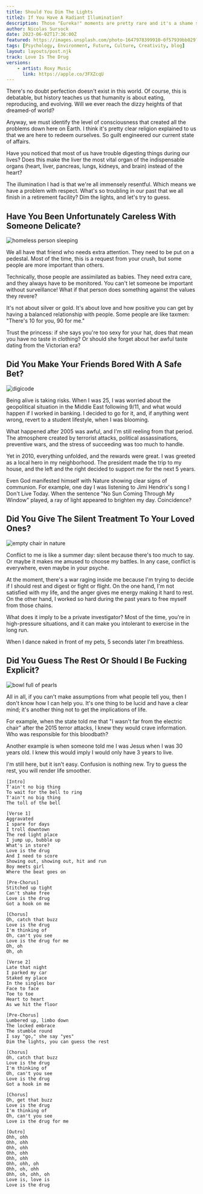 ```yaml
---
title: Should You Dim The Lights 
title2: If You Have A Radiant Illumination?
description: Those "Eureka!" moments are pretty rare and it's a shame something could tarnish their memory. Dim the lights and it will fade imperfections away.
author: Nicolas Sursock
date: 2023-06-02T17:36:00Z
featured: https://images.unsplash.com/photo-1647978399910-0f57939bb029?ixlib=rb-4.0.3&ixid=M3wxMjA3fDB8MHxwaG90by1wYWdlfHx8fGVufDB8fHx8fA%3D%3D&auto=format&fit=crop
tags: [Psychology, Environment, Future, Culture, Creativity, blog]
layout: layouts/post.njk
track: Love Is The Drug
versions:
    - artist: Roxy Music
      link: https://apple.co/3FXZcqU
---
```


There's no doubt perfection doesn't exist in this world. Of course, this is debatable, but history teaches us that humanity is about eating, reproducing, and evolving. Will we ever reach the dizzy heights of that dreamed-of world?

Anyway, we must identify the level of consciousness that created all the problems down here on Earth. I think it's pretty clear religion explained to us that we are here to redeem ourselves. So guilt engineered our current state of affairs.

Have you noticed that most of us have trouble digesting things during our lives? Does this make the liver the most vital organ of the indispensable organs (heart, liver, pancreas, lungs, kidneys, and brain) instead of the heart?

The illumination I had is that we're all immensely resentful. Which means we have a problem with respect. What's so troubling in our past that we all finish in a retirement facility? Dim the lights, and let's try to guess.

## Have You Been Unfortunately Careless With Someone Delicate?

<aside class="md:-mr-56 md:float-right w-full md:w-2/3 md:px-8">
  <img x-intersect.once.ratio-0="$el.src = $el.dataset.src" class="rounded-lg" alt="homeless person sleeping" data-src="https://images.unsplash.com/photo-1640536099247-9ff490b0c297?ixlib=rb-4.0.3&ixid=M3wxMjA3fDB8MHxwaG90by1wYWdlfHx8fGVufDB8fHx8fA%3D%3D&auto=format&fit=crop&q=80&w=800&h=600">
</aside>

We all have that friend who needs extra attention. They need to be put on a pedestal. Most of the time, this is a request from your crush, but some people are more important than others.

Technically, those people are assimilated as babies. They need extra care, and they always have to be monitored. You can't let someone be important without surveillance! What if that person does something against the values they revere?

It's not about silver or gold. It's about love and how positive you can get by having a balanced relationship with people. Some people are like taxmen: "There's 10 for you, 90 for me."

Trust the princess: if she says you're too sexy for your hat, does that mean you have no taste in clothing? Or should she forget about her awful taste dating from the Victorian era?

## Did You Make Your Friends Bored With A Safe Bet?

<aside class="md:-ml-56 md:float-left w-full md:w-2/3 md:px-8">
  <img x-intersect.once.ratio-0="$el.src = $el.dataset.src" class="rounded-lg" alt="digicode" data-src="https://images.unsplash.com/photo-1634224143538-ce0221abf732?ixlib=rb-4.0.3&ixid=M3wxMjA3fDB8MHxwaG90by1wYWdlfHx8fGVufDB8fHx8fA%3D%3D&auto=format&fit=crop&q=80&w=800&h=600">
</aside>

Being alive is taking risks. When I was 25, I was worried about the geopolitical situation in the Middle East following 9/11, and what would happen if I worked in banking. I decided to go for it, and, if anything went wrong, revert to a student lifestyle, when I was blooming.

What happened after 2005 was awful, and I'm still reeling from that period. The atmosphere created by terrorist attacks, political assassinations, preventive wars, and the stress of succeeding was too much to handle.

Yet in 2010, everything unfolded, and the rewards were great. I was greeted as a local hero in my neighborhood. The president made the trip to my house, and the left and the right decided to support me for the next 5 years.

Even God manifested himself with Nature showing clear signs of communion. For example, one day I was listening to Jimi Hendrix's song I Don't Live Today. When the sentence "No Sun Coming Through My Window" played, a ray of light appeared to brighten my day. Coincidence?

## Did You Give The Silent Treatment To Your Loved Ones?

<aside class="md:-mr-56 md:float-right w-full md:w-2/3 md:px-8">
  <img x-intersect.once.ratio-0="$el.src = $el.dataset.src" class="rounded-lg" alt="empty chair in nature" data-src="https://images.unsplash.com/photo-1558510947-120fa64c6e8f?ixlib=rb-4.0.3&ixid=M3wxMjA3fDB8MHxwaG90by1wYWdlfHx8fGVufDB8fHx8fA%3D%3D&auto=format&fit=crop&q=80&w=800&h=600">
</aside>

Conflict to me is like a summer day: silent because there's too much to say. Or maybe it makes me amused to choose my battles. In any case, conflict is everywhere, even maybe in your psyche.

At the moment, there's a war raging inside me because I'm trying to decide if I should rest and digest or fight or flight. On the one hand, I'm not satisfied with my life, and the anger gives me energy making it hard to rest. On the other hand, I worked so hard during the past years to free myself from those chains.

What does it imply to be a private investigator? Most of the time, you're in high-pressure situations, and it can make you intolerant to exercise in the long run.

When I dance naked in front of my pets, 5 seconds later I'm breathless.

## Did You Guess The Rest Or Should I Be Fucking Explicit?

<aside class="md:-ml-56 md:float-left w-full md:w-2/3 md:px-8">
  <img x-intersect.once.ratio-0="$el.src = $el.dataset.src" class="rounded-lg" alt="bowl full of pearls" data-src="https://images.unsplash.com/photo-1458336458944-27b9f90c7f38?ixlib=rb-4.0.3&ixid=M3wxMjA3fDB8MHxwaG90by1wYWdlfHx8fGVufDB8fHx8fA%3D%3D&auto=format&fit=crop&q=80&w=800&h=600">
</aside>

All in all, if you can't make assumptions from what people tell you, then I don't know how I can help you. It's one thing to be lucid and have a clear mind; it's another thing not to get the implications of life.

For example, when the state told me that "I wasn't far from the electric chair" after the 2015 terror attacks, I knew they would crave information. Who was responsible for this bloodbath?

Another example is when someone told me I was Jesus when I was 30 years old. I knew this would imply I would only have 3 years to live.

I'm still here, but it isn't easy. Confusion is nothing new. Try to guess the rest, you will render life smoother.

```
[Intro]
T'ain't no big thing
To wait for the bell to ring
T'ain't no big thing
The toll of the bell

[Verse 1]
Aggravated
I spare for days
I troll downtown
The red light place
I jump up, bubble up
What's in store?
Love is the drug
And I need to score
Showing out, showing out, hit and run
Boy meets girl
Where the beat goes on

[Pre-Chorus]
Stitched up tight
Can't shake free
Love is the drug
Got a hook on me

[Chorus]
Oh, catch that buzz
Love is the drug
I'm thinking of
Oh, can't you see
Love is the drug for me
Oh, oh
Oh, oh

[Verse 2]
Late that night
I parked my car
Staked my place
In the singles bar
Face to face
Toe to toe
Heart to heart
As we hit the floor

[Pre-Chorus]
Lumbered up, limbo down
The locked embrace
The stumble round
I say "go," she say "yes"
Dim the lights, you can guess the rest

[Chorus]
Oh, catch that buzz
Love is the drug
I'm thinking of
Oh, can't you see
Love is the drug
Got a hook in me

[Chorus]
Oh, get that buzz
Love is the drug
I'm thinking of
Oh, can't you see
Love is the drug for me

[Outro]
Ohh, ohh
Ohh, ohh
Ohh, ohh
Ohh, ohh
Ohh, ohh
Ohh, ohh, oh
Ohh, oh, ohh
Ohh, oh, ohh, oh
Love is, love is
Love is the drug
```
